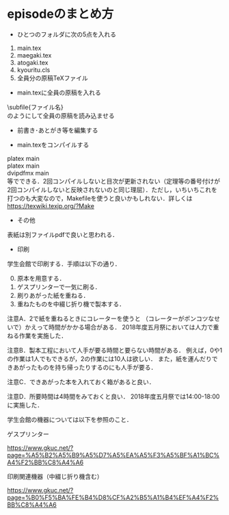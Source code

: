 ﻿# episodeのまとめ方

- ひとつのフォルダに次の5点を入れる

1. main.tex
2. maegaki.tex
3. atogaki.tex
4. kyouritu.cls
5. 全員分の原稿TeXファイル

- main.texに全員の原稿を入れる

\subfile{ファイル名}  
のようにして全員の原稿を読み込ませる

- 前書き･あとがき等を編集する

- main.texをコンパイルする

platex main  
platex main  
dvipdfmx main  
等でできる．2回コンパイルしないと目次が更新されない（定理等の番号付けが2回コンパイルしないと反映されないのと同じ理屈）．ただし，いちいちこれを打つのも大変なので，Makefileを使うと良いかもしれない．詳しくは
https://texwiki.texjp.org/?Make

- その他

表紙は別ファイルpdfで良いと思われる．

- 印刷

学生会館で印刷する．手順は以下の通り．

0. 原本を用意する．
1. ゲスプリンターで一気に刷る．
2. 刷りあがった紙を重ねる．
3. 重ねたものを中綴じ折り機で製本する．

注意A．2で紙を重ねるときにコレーターを使うと
（コレーターがポンコツなせいで）かえって時間がかかる場合がある．
2018年度五月祭においては人力で重ねる作業を実施した．

注意B．製本工程において人手が要る時間と要らない時間がある．
例えば，0や1の作業は1人でもできるが，2の作業には10人は欲しい．
また，紙を運んだりできあがったものを持ち帰ったりするのにも人手が要る．

注意C．できあがった本を入れておく箱があると良い．

注意D．所要時間は4時間をみておくと良い．
2018年度五月祭では14:00-18:00に実施した．

学生会館の機器については以下を参照のこと．

ゲスプリンター

https://www.gkuc.net/?page=%A5%B2%A5%B9%A5%D7%A5%EA%A5%F3%A5%BF%A1%BC%A4%F2%BB%C8%A4%A6

印刷関連機器（中綴じ折り機含む）

https://www.gkuc.net/?page=%B0%F5%BA%FE%B4%D8%CF%A2%B5%A1%B4%EF%A4%F2%BB%C8%A4%A6